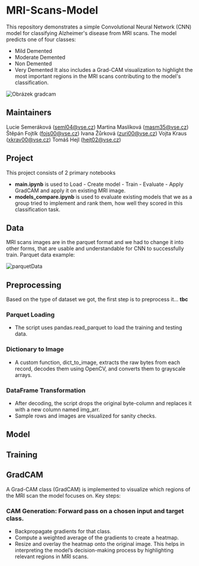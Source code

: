 # MRI-Scans-Model
This repository demonstrates a simple Convolutional Neural Network (CNN) model for classifying Alzheimer's disease from MRI scans. The model predicts one of four classes:

- Mild Demented
- Moderate Demented
- Non Demented
- Very Demented
It also includes a Grad-CAM visualization to highlight the most important regions in the MRI scans contributing to the model's classification.

![Obrázek gradcam](https://github.com/user-attachments/assets/78fc49ef-90c8-45aa-b49c-ab0953793cd8)

## Maintainers
Lucie Semeráková (seml04@vse.cz)
Martina Maslíková (masm35@vse.cz)
Štěpán Fojtík (fojs00@vse.cz)
Ivana Žůrková (zuri00@vse.cz)
Vojta Kraus (xkrav00@vse.cz)
Tomáš Hejl (hejt02@vse.cz)


## Project
This project consists of 2 primary notebooks
- **main.ipynb** is used to Load - Create model - Train - Evaluate - Apply GradCAM and apply it on existing MRI image.
- **models_compare.ipynb** is used to evaluate existing models that we as a group tried to implement and rank them, how well they scored in this classification task.

## Data 
MRI scans images are in the parquet format and we had to change it into other forms, that are usable and understandable for CNN to successfully train. Parquet data example:

![parquetData](https://github.com/user-attachments/assets/f410115c-1a9e-4473-9146-01910bb251cc)

## Preprocessing
Based on the type of dataset we got, the first step is to preprocess it... **tbc**

### Parquet Loading
- The script uses pandas.read_parquet to load the training and testing data.
### Dictionary to Image
- A custom function, dict_to_image, extracts the raw bytes from each record, decodes them using OpenCV, and converts them to grayscale arrays.
### DataFrame Transformation
- After decoding, the script drops the original byte-column and replaces it with a new column named img_arr.
- Sample rows and images are visualized for sanity checks.

## Model


## Training


## GradCAM
A Grad-CAM class (GradCAM) is implemented to visualize which regions of the MRI scan the model focuses on. Key steps:

### CAM Generation: Forward pass on a chosen input and target class.
- Backpropagate gradients for that class.
- Compute a weighted average of the gradients to create a heatmap.
- Resize and overlay the heatmap onto the original image.
This helps in interpreting the model’s decision-making process by highlighting relevant regions in MRI scans.


